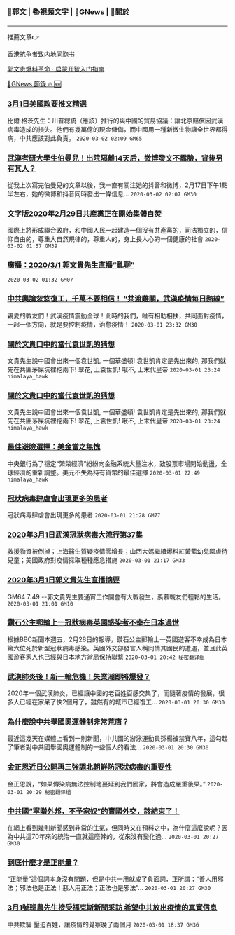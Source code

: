 ###  [:eagle:郭文](https://github.com/ourhimalayas/txt) | [:books:視頻文字](https://github.com/ourhimalayas/txt/blob/master/content/README.md) | [:newspaper:GNews](https://github.com/ourhimalayas/txt/blob/master/content/gnews/README.md) | [:pray:關於](https://github.com/ourhimalayas/home/tree/master/about)
---

推薦文章:point_right:

[香港抗争者致内地同胞书](https://github.com/ourhimalayas/news/blob/master/2019/08/a_letter_from_the_hong_kong_people.md)

[郭文贵爆料革命 · 启蒙开智入门指南](https://github.com/ourhimalayas/txt/issues/1)

[:newspaper:GNews 節錄 :fire: :new:](https://github.com/ourhimalayas/txt/blob/master/content/gnews/README.md) 



### [3月1日美國政要推文精選](/content/gnews/1/README.md)

比爾·格茨先生：川普總統（應該）推行的與中國的貿易協議：讓北京賠償因武漢病毒造成的損失。他們有幾萬億的現金儲備，而中國用一種新微生物讓全世界都得病，中共應該對此負責。  `2020-03-02 02:09 GM65`

### [武漢考研大學生伯曼兒！出院隔離14天后，微博發文不露臉，背後另有其人？](/content/gnews/2/README.md)

從我上次寫完伯曼兒的文章以後，我一直有關注她的抖音和微博，2月17日下午1點半左右，她的微博和抖音同時發出一條信息...  `2020-03-02 02:07 GM30`

### [文字版2020年2月29日共產黨正在開始集體自焚](/content/gnews/3/README.md)

國際上將形成聯合政府，和中國人民一起建造一個沒有共產黨的，司法獨立的，信仰自由的，尊重大自然規律的，尊重人的，身上長人心的一個健康的社會  `2020-03-02 01:57 GM39`

### [廣播：2020/3/1 郭文貴先生直播“亂聊”](/content/gnews/4/README.md)

 `2020-03-02 01:32 GM07`

### [中共輿論忽悠復工，千萬不要相信！ “共渡難關，武漢疫情每日熱線”](/content/gnews/5/README.md)

親愛的戰友們！武漢疫情震動全球！此時的我們，唯有相助相扶，共同面對疫情，一起一個方向，就是要控制疫情，治愈疫情！  `2020-03-01 23:32 GM30`

### [關於文貴口中的當代袁世凱的猜想](/content/gnews/6/README.md)

文貴先生說中國會出來一個袁世凱, 一個華盛頓! 袁世凱肯定是先出來的, 那我們就先在共匪茅屎坑裡挖兩下! 翠花, 上袁世凱! 哦不, 上末代皇帝  `2020-03-01 23:24 himalaya_hawk`

### [關於文貴口中的當代袁世凱的猜想](/content/gnews/7/README.md)

文貴先生說中國會出來一個袁世凱, 一個華盛頓! 袁世凱肯定是先出來的, 那我們就先在共匪茅屎坑裡挖兩下! 翠花, 上袁世凱! 哦不, 上末代皇帝  `2020-03-01 23:24 himalaya_hawk`

### [最佳避險選擇：美金當之無愧](/content/gnews/8/README.md)

中央銀行為了穩定“繁榮經濟”紛紛向金融系統大量注水，致股票市場開始動盪，全球經濟的重新調整。美元不失為持有貨幣的最佳選擇  `2020-03-01 22:49 himalaya_hawk`

### [冠狀病毒肆虐會出現更多的患者](/content/gnews/9/README.md)

冠狀病毒肆虐會出現更多的患者  `2020-03-01 21:28 GM77`

### [2020年3月1日武漢冠狀病毒大流行第37集](/content/gnews/10/README.md)

救援物資被倒掉；上海醫生質疑疫情零增長；山西大媽繼續爆料紅黃藍幼兒園虐待兒童；美國政府對疫情採取種種應急措施  `2020-03-01 21:17 GM33`

### [2020年3月1日郭文貴先生直播摘要](/content/gnews/11/README.md)

GM64
7:49 --郭文貴先生要通宵工作開會有大戰發生，羨慕戰友們輕鬆的生活。
 `2020-03-01 21:01 GM10`

### [鑽石公主郵輪上一冠狀病毒英國感染者不幸在日本過世](/content/gnews/12/README.md)

根據BBC新聞本週五，2月28日的報導，鑽石公主郵輪上一英國遊客不幸成為日本第六位死於新型冠狀病毒感染。英國外交部發言人稱同情其國民的遭遇，並且此英國遊客家人也已經與日本地方當局保持聯繫  `2020-03-01 20:42 秘密翻译组`

### [武漢肺炎後！新一輪危機！失業潮即將爆發？](/content/gnews/13/README.md)

2020年一個武漢肺炎，已經讓中國的老百姓百感交集了，而隨著疫情的發展，很多人已經在家呆了快2個月了，雖然有的城市已經復工...  `2020-03-01 20:30 GM30`

### [為什麼說中共舉國奧運體制非常荒唐？](/content/gnews/14/README.md)

最近這幾天在媒體上看到一則新聞，中共國的游泳運動員孫楊被禁賽八年，這勾起了筆者對中共國舉國奧運體制的一些個人的看法...  `2020-03-01 20:30 GM30`

### [金正恩近日公開再三強調北朝鮮防冠狀病毒的重要性](/content/gnews/15/README.md)

金正恩說，“如果傳染病無法控制地蔓延到我們國家，將會造成嚴重後果。”  `2020-03-01 20:29 秘密翻译组`

### [中共國“寧贈外邦，不予家奴”的賣國外交，該結束了！](/content/gnews/16/README.md)

在網上看到幾則新聞感到非常的生氣，但同時又在預料之中，為什麼這麼說呢？因為中共這70年來的統治一直就這麼幹的，從來沒有變化過...  `2020-03-01 20:27 GM30`

### [到底什麼才是正能量？](/content/gnews/17/README.md)

“正能量”這個詞本身沒有問題，但是中共一用就成了負面詞，正所謂；“善人用邪法；邪法也是正法！惡人用正法；正法也是邪法”...  `2020-03-01 20:27 GM30`

### [3月1號班農先生接受福克斯新聞采訪 希望中共放出疫情的真實信息](/content/gnews/18/README.md)

中共欺騙 壓迫百姓，讓疫情的覺察晚了兩個月  `2020-03-01 18:37 GM36`

